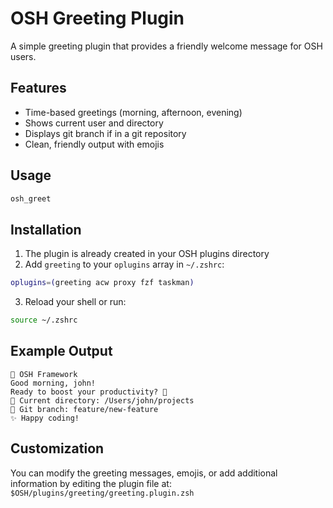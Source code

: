 # OSH Greeting Plugin

A simple greeting plugin that provides a friendly welcome message for OSH users.

## Features

- Time-based greetings (morning, afternoon, evening)
- Shows current user and directory
- Displays git branch if in a git repository
- Clean, friendly output with emojis

## Usage

```bash
osh_greet
```

## Installation

1. The plugin is already created in your OSH plugins directory
2. Add `greeting` to your `oplugins` array in `~/.zshrc`:

```bash
oplugins=(greeting acw proxy fzf taskman)
```

3. Reload your shell or run:
```bash
source ~/.zshrc
```

## Example Output

```
🚀 OSH Framework
Good morning, john!
Ready to boost your productivity? 💪
📁 Current directory: /Users/john/projects
🌿 Git branch: feature/new-feature
✨ Happy coding!
```

## Customization

You can modify the greeting messages, emojis, or add additional information by editing the plugin file at:
`$OSH/plugins/greeting/greeting.plugin.zsh`
